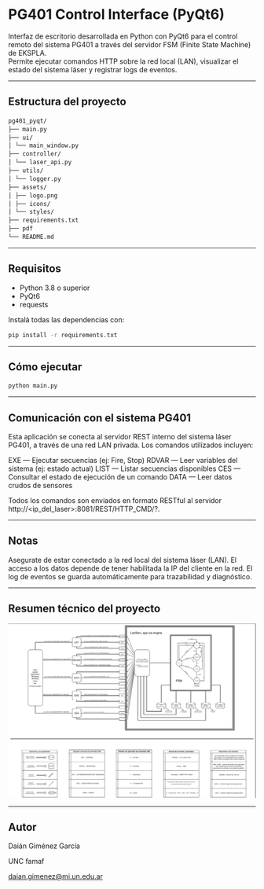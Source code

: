 # PG401 Control Interface (PyQt6)

Interfaz de escritorio desarrollada en Python con PyQt6 para el control remoto del sistema PG401 a través del servidor FSM (Finite State Machine) de EKSPLA.  
Permite ejecutar comandos HTTP sobre la red local (LAN), visualizar el estado del sistema láser y registrar logs de eventos.

---

## Estructura del proyecto

```bash
pg401_pyqt/
├── main.py
├── ui/
│ └── main_window.py
├── controller/
│ └── laser_api.py
├── utils/
│ └── logger.py
├── assets/
│ ├── logo.png
│ ├── icons/
│ └── styles/
├── requirements.txt
├── pdf
└── README.md
```
---

## Requisitos

- Python 3.8 o superior
- PyQt6
- requests

Instalá todas las dependencias con:

```bash
pip install -r requirements.txt
```
---

## Cómo ejecutar

```bash
python main.py
``` 
---

## Comunicación con el sistema PG401
Esta aplicación se conecta al servidor REST interno del sistema láser PG401, a través de una red LAN privada. Los comandos utilizados incluyen:

EXE — Ejecutar secuencias (ej: Fire, Stop)
RDVAR — Leer variables del sistema (ej: estado actual)
LIST — Listar secuencias disponibles
CES — Consultar el estado de ejecución de un comando
DATA — Leer datos crudos de sensores

Todos los comandos son enviados en formato RESTful al servidor http://<ip_del_laser>:8081/REST/HTTP_CMD/?.

---

## Notas
Asegurate de estar conectado a la red local del sistema láser (LAN).
El acceso a los datos depende de tener habilitada la IP del cliente en la red.
El log de eventos se guarda automáticamente para trazabilidad y diagnóstico.

---

## Resumen técnico del proyecto
![Texto alternativo](pg401_pyqt/pdf/FSM-resume.png)

---

## Autor
Daián Giménez García

UNC famaf

daian.gimenez@mi.un.edu.ar




